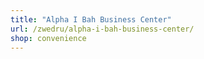 ```yaml
---
title: "Alpha I Bah Business Center"
url: /zwedru/alpha-i-bah-business-center/
shop: convenience
---
```

